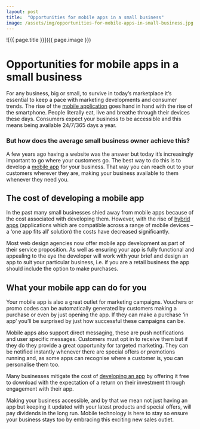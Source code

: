 ```yaml
---
layout: post
title:  "Opportunities for mobile apps in a small business"
image: /assets/img/opportunities-for-mobile-apps-in-small-business.jpg
---
```


![{{ page.title }}]({{ page.image }})

# Opportunities for mobile apps in a small business
For any business, big or small, to survive in today’s marketplace it’s essential to keep a pace with marketing developments and consumer trends. The rise of the [mobile application](https://headchannel.co.uk/mobile-app-development) goes hand in hand with the rise of the smartphone. People literally eat, live and breathe through their devices these days. Consumers expect your business to be accessible and this means being available 24/7/365 days a year.

### But how does the average small business owner achieve this?
A few years ago having a website was the answer but today it’s increasingly important to go where your customers go. The best way to do this is to develop a [mobile app](https://headchannel.co.uk/mobile-app-development) for your business. That way you can reach out to your customers wherever they are, making your business available to them whenever they need you.

## The cost of developing a mobile app
In the past many small businesses shied away from mobile apps because of the cost associated with developing them. However, with the rise of [hybrid apps](https://headchannel.co.uk/blog/benefits-of-hybrid-mobile-app-development/) (applications which are compatible across a range of mobile devices – a ‘one app fits all’ solution) the costs have decreased significantly.

Most web design agencies now offer mobile app development as part of their service proposition. As well as ensuring your app is fully functional and appealing to the eye the developer will work with your brief and design an app to suit your particular business, i.e. if you are a retail business the app should include the option to make purchases.

## What your mobile app can do for you
Your mobile app is also a great outlet for marketing campaigns. Vouchers or promo codes can be automatically generated by customers making a purchase or even by just opening the app. If they can make a purchase ‘in app’ you’ll be surprised by just how successful these campaigns can be.

Mobile apps also support direct messaging, these are push notifications and user specific messages. Customers must opt in to receive them but if they do they provide a great opportunity for targeted marketing. They can be notified instantly whenever there are special offers or promotions running and, as some apps can recognise where a customer is, you can personalise them too.

Many businesses mitigate the cost of [developing an app](https://headchannel.co.uk/services/) by offering it free to download with the expectation of a return on their investment through engagement with their app.

Making your business accessible, and by that we mean not just having an app but keeping it updated with your latest products and special offers, will pay dividends in the long run. Mobile technology is here to stay so ensure your business stays too by embracing this exciting new sales outlet.
